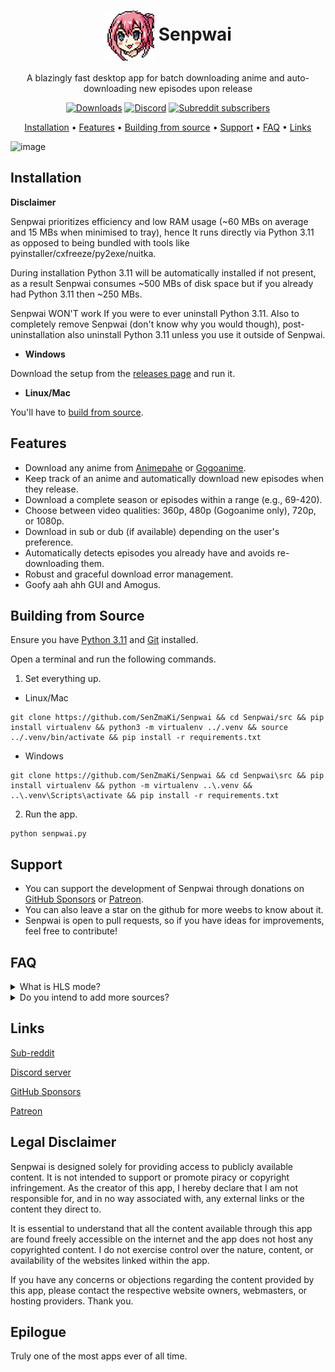 <h1 align="center">
<img align="center" height="80px" width="80px" src="https://github.com/SenZmaKi/Senpwai/blob/master/src/senpwai-icon.png" alt="Senpwai-icon">
 Senpwai
</h1>
<p align="center">
A blazingly fast desktop app for batch downloading anime and auto-downloading new episodes upon release
</p>

<p align="center">
 <a href="https://github.com/SenZmaKi/Senpwai/releases"><img  height="30px" src="https://img.shields.io/github/downloads/SenZmaKi/Senpwai/total" alt="Downloads"></a>
  <a href="https://discord.gg/invite/e9UxkuyDX2" target="_blank"><img height="30px" alt="Discord" src="https://img.shields.io/discord/1131981618777702540?label=Discord&logo=discord"></a>
  <a href="https://www.reddit.com/r/Senpwai" target="_blank"><img height="30px" alt="Subreddit subscribers" src="https://img.shields.io/reddit/subreddit-subscribers/senpwai?label=Reddit&logo=reddit"></a>
</p>
<p align="center">
  <a href="#installation">Installation</a> •
  <a href="#features">Features</a> •
  <a href="#building-from-source">Building from source</a> •
  <a href="#support">Support</a> •
  <a href="#faq">FAQ</a> •
  <a href="#links">Links</a>
</p>

![image](https://github.com/SenZmaKi/Senpwai/assets/90490506/04a9cfba-7961-48b8-b8ff-392aaef5b4d4)

## Installation

**Disclaimer**

Senpwai prioritizes efficiency and low RAM usage (~60 MBs on average and 15 MBs when minimised to tray), hence It runs directly via Python 3.11 as opposed to being bundled with tools like pyinstaller/cxfreeze/py2exe/nuitka.

During installation Python 3.11 will be automatically installed if not present, as a result Senpwai consumes ~500 MBs of disk space but if you already had Python 3.11 then ~250 MBs. 

Senpwai WON'T work If you were to ever uninstall Python 3.11. Also to completely remove Senpwai (don't know why you would though), post-uninstallation also uninstall Python 3.11 unless you use it outside of Senpwai.

- **Windows**
  
Download the setup from the [releases page](https://github.com/SenZmaKi/Senpwai/releases) and run it.

- **Linux/Mac**
  
 You'll have to [build from source](#building-from-source).

## Features

- Download any anime from [Animepahe](https://animepahe.ru) or [Gogoanime](https://gogoanimehd.io).
- Keep track of an anime and automatically download new episodes when they release.
- Download a complete season or episodes within a range (e.g., 69-420).
- Choose between video qualities: 360p, 480p (Gogoanime only), 720p, or 1080p.
- Download in sub or dub (if available) depending on the user's preference.
- Automatically detects episodes you already have and avoids re-downloading them.
- Robust and graceful download error management.
- Goofy aah ahh GUI and Amogus.


## Building from Source

Ensure you have [Python 3.11](https://www.python.org/downloads/release/python-3111/) and [Git](https://github.com/git-guides/install-git) installed. 

Open a terminal and run the following commands.

1. Set everything up.
- Linux/Mac
```
git clone https://github.com/SenZmaKi/Senpwai && cd Senpwai/src && pip install virtualenv && python3 -m virtualenv ../.venv && source ../.venv/bin/activate && pip install -r requirements.txt
```
- Windows
```
git clone https://github.com/SenZmaKi/Senpwai && cd Senpwai\src && pip install virtualenv && python -m virtualenv ..\.venv && ..\.venv\Scripts\activate && pip install -r requirements.txt
```

2. Run the app.

```
python senpwai.py
```


## Support

- You can support the development of Senpwai through donations on [GitHub Sponsors](https://github.com/sponsors/SenZmaKi) or [Patreon](https://patreon.com/Senpwai).
- You can also leave a star on the github for more weebs to know about it.
- Senpwai is open to pull requests, so if you have ideas for improvements, feel free to contribute!

## FAQ

<details> <summary> What is HLS mode? </summary>
 
HLS mode attempts to fix the problem of Captcha block with Gogoanime Normal mode. 
In HLS mode Gogoanime downloads are guaranteed to work, though with a few downsides:

- Requires [FFmpeg](https://www.hostinger.com/tutorials/how-to-install-ffmpeg) to be installed, though Senpwai can attempt to automatically install it for you.
  
- Ongoing downloads can't be paused.
  
- No download progress indication, the progress bars only indicate the completion of downloading each episode.
  
- May occasionally crash if you have an unstable internet connection.

</details>

<details> <summary> Do you intend to add more sources? </summary> 

One person can only do so much, I only plan on adding another source if something ever happens to Animepahe or Gogoanime.
More sources means more writing more code which in turn means fixing more bugs.

</details>

## Links

[Sub-reddit](https://reddit.com/r/Senpwai)

[Discord server](https://discord.com/invite/e9UxkuyDX2)

[GitHub Sponsors](https://github.com/sponsors/SenZmaKi)

[Patreon](https://patreon.com/Senpwai)

## Legal Disclaimer

Senpwai is designed solely for providing access to publicly available content. It is not intended to support or promote piracy or copyright infringement. As the creator of this app, I hereby declare that I am not responsible for, and in no way associated with, any external links or the content they direct to.

It is essential to understand that all the content available through this app are found freely accessible on the internet and the app does not host any copyrighted content. I do not exercise control over the nature, content, or availability of the websites linked within the app.

If you have any concerns or objections regarding the content provided by this app, please contact the respective website owners, webmasters, or hosting providers. Thank you.

## Epilogue

Truly one of the most apps ever of all time.

